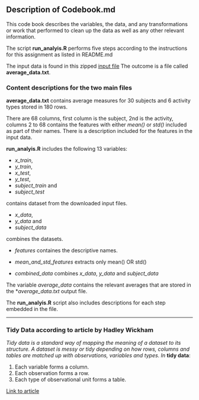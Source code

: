 ## Description of Codebook.md

This code book describes the variables, the data, and any transformations or work that performed to clean up the data as well as any other relevant information.

The script **run_analyis.R** performs five steps according to the instructions for this assignment as listed in README.md

The input data is found in this zipped [input file](https://d396qusza40orc.cloudfront.net/getdata%2Fprojectfiles%2FUCI%20HAR%20Dataset.zip)
The outcome is a file called **average_data.txt**.


### Content descriptions for the two main files 

**average_data.txt** contains average measures for 30 subjects and 6 activity types stored in 180 rows.

There are 68 columns, first column is the subject, 2nd is the activity, columns 2 to 68 contains the features with either *mean()* or *std()* included as part of their names. There is a description included for the features in the input data.

**run_analyis.R** includes the following 13 variables:

* *x_train*, 
* *y_train*, 
* *x_test*, 
* *y_test*, 
* *subject_train* and
* *subject_test* 

contains dataset from the downloaded input files.

* *x_data*, 
* *y_data* and
* *subject_data* 

combines the datasets.

* *features* containes the descriptive names.

* *mean_and_std_features* extracts only mean() OR std()

* *combined_data* combines *x_data*, *y_data* and *subject_data*

The variable *average_data* contains the relevant averages that are stored in the **average_data.txt* output file.

The **run_analyis.R** script also includes descriptions for each step embedded in the file.  

----------------------------------------------------

### Tidy Data according to article by Hadley Wickham

*Tidy data is a standard way of mapping the meaning of a dataset to its structure. A dataset is
messy or tidy depending on how rows, columns and tables are matched up with observations,
variables and types. In* **tidy data**:

1. Each variable forms a column.
1. Each observation forms a row.
1. Each type of observational unit forms a table.

[Link to article](http://vita.had.co.nz/papers/tidy-data.pdf)

